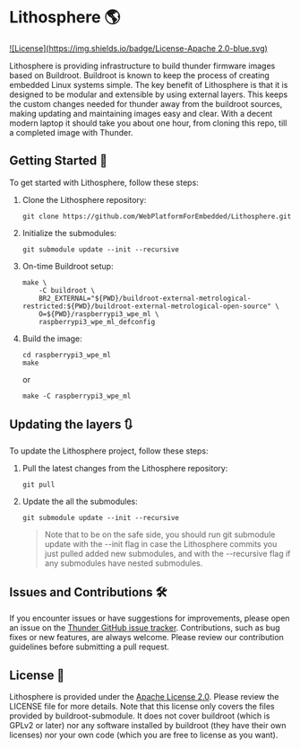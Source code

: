 # Lithosphere :earth_americas:

[![License](https://img.shields.io/badge/License-Apache 2.0-blue.svg)](https://opensource.org/licenses/apache-2-0)

Lithosphere is providing infrastructure to build thunder firmware images based on Buildroot. Buildroot is known to keep the process of creating embedded Linux systems simple. The key benefit of Lithosphere is that it is designed to be modular and extensible by using external layers. This keeps the custom changes needed for thunder away from the buildroot sources, making updating and maintaining images easy and clear. With a decent modern laptop it should take you about one hour, from cloning this repo, till a completed image with Thunder.

## Getting Started :rocket:
To get started with Lithosphere, follow these steps:

1. Clone the Lithosphere repository:
    ``` shell
    git clone https://github.com/WebPlatformForEmbedded/Lithosphere.git
    ```

1. Initialize the submodules:
    ``` shell
    git submodule update --init --recursive
    ```

1. On-time Buildroot setup:
    ``` shell
    make \
        -C buildroot \
        BR2_EXTERNAL="${PWD}/buildroot-external-metrological-restricted:${PWD}/buildroot-external-metrological-open-source" \
        O=${PWD}/raspberrypi3_wpe_ml \
        raspberrypi3_wpe_ml_defconfig
    ```

1. Build the image:
    ``` shell
    cd raspberrypi3_wpe_ml
    make
    ```
    or
    ``` shell
    make -C raspberrypi3_wpe_ml
    ```

## Updating the layers :arrows_clockwise:

To update the Lithosphere project, follow these steps:

1. Pull the latest changes from the Lithosphere repository:
    ``` shell
    git pull
    ```

2. Update the all the submodules:
    ``` shell
    git submodule update --init --recursive
    ```

   > Note that to be on the safe side, you should run git submodule update with the --init flag in case the Lithosphere commits you just pulled added new submodules, and with the --recursive flag if any submodules have nested submodules.


## Issues and Contributions :hammer_and_wrench:

If you encounter issues or have suggestions for improvements, please open an issue on the [ Thunder GitHub issue tracker](https://github.com/rdkcentral/thunder/issues). Contributions, such as bug fixes or new features, are always welcome. Please review our contribution guidelines before submitting a pull request.

## License :scroll:

Lithosphere is provided under the [Apache License 2.0](LICENSE). Please review the LICENSE file for more details. Note that this license only covers the files provided by buildroot-submodule. It does not cover buildroot (which is GPLv2 or later) nor any software installed by buildroot (they have their own licenses) nor your own code (which you are free to license as you want).

